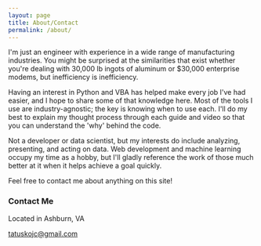 ```yaml
---
layout: page
title: About/Contact
permalink: /about/
---
```


I'm just an engineer with experience in a wide range of manufacturing industries. You might be surprised at the similarities that exist whether you're dealing with 30,000 lb ingots of aluminum or $30,000 enterprise modems, but inefficiency is inefficiency.

Having an interest in Python and VBA has helped make every job I've had easier, and I hope to share some of that knowledge here. Most of the tools I use are industry-agnostic; the key is knowing when to use each. I'll do my best to explain my thought process through each guide and video so that you can understand the 'why' behind the code.

Not a developer or data scientist, but my interests do include analyzing, presenting, and acting on data. Web development and machine learning occupy my time as a hobby, but I'll gladly reference the work of those much better at it when it helps achieve a goal quickly.

Feel free to contact me about anything on this site!

### Contact Me

Located in Ashburn, VA

[tatuskojc@gmail.com](mailto:tatuskojc@gmail.com)
